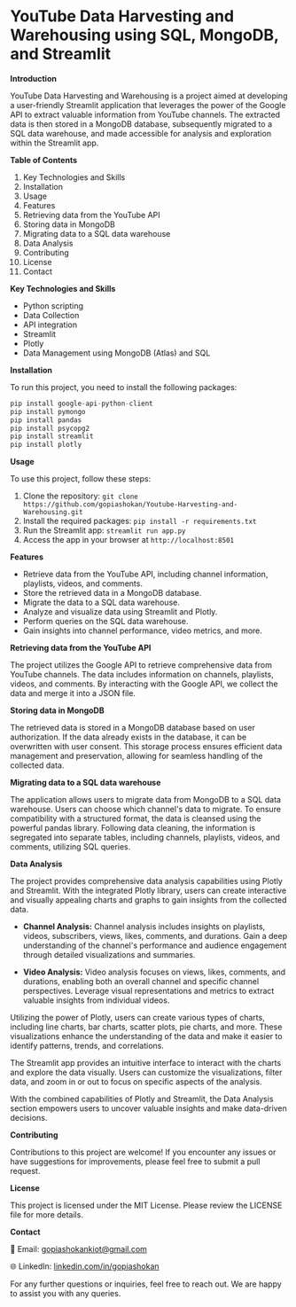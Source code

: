 # YouTube Data Harvesting and Warehousing using SQL, MongoDB, and Streamlit

**Introduction**

YouTube Data Harvesting and Warehousing is a project aimed at developing a user-friendly Streamlit application that leverages the power of the Google API to extract valuable information from YouTube channels. The extracted data is then stored in a MongoDB database, subsequently migrated to a SQL data warehouse, and made accessible for analysis and exploration within the Streamlit app.

**Table of Contents**

1. Key Technologies and Skills
2. Installation
3. Usage
4. Features
5. Retrieving data from the YouTube API
6. Storing data in MongoDB
7. Migrating data to a SQL data warehouse
8. Data Analysis
9. Contributing
10. License
11. Contact

**Key Technologies and Skills**
- Python scripting
- Data Collection
- API integration
- Streamlit
- Plotly
- Data Management using MongoDB (Atlas) and SQL

**Installation**

To run this project, you need to install the following packages:
```python
pip install google-api-python-client
pip install pymongo
pip install pandas
pip install psycopg2
pip install streamlit
pip install plotly
```

**Usage**

To use this project, follow these steps:

1. Clone the repository: ```git clone https://github.com/gopiashokan/Youtube-Harvesting-and-Warehousing.git```
2. Install the required packages: ```pip install -r requirements.txt```
3. Run the Streamlit app: ```streamlit run app.py```
4. Access the app in your browser at ```http://localhost:8501```

**Features**

- Retrieve data from the YouTube API, including channel information, playlists, videos, and comments.
- Store the retrieved data in a MongoDB database.
- Migrate the data to a SQL data warehouse.
- Analyze and visualize data using Streamlit and Plotly.
- Perform queries on the SQL data warehouse.
- Gain insights into channel performance, video metrics, and more.

**Retrieving data from the YouTube API**

The project utilizes the Google API to retrieve comprehensive data from YouTube channels. The data includes information on channels, playlists, videos, and comments. By interacting with the Google API, we collect the data and merge it into a JSON file.

**Storing data in MongoDB**

The retrieved data is stored in a MongoDB database based on user authorization. If the data already exists in the database, it can be overwritten with user consent. This storage process ensures efficient data management and preservation, allowing for seamless handling of the collected data.

**Migrating data to a SQL data warehouse**

The application allows users to migrate data from MongoDB to a SQL data warehouse. Users can choose which channel's data to migrate. To ensure compatibility with a structured format, the data is cleansed using the powerful pandas library. Following data cleaning, the information is segregated into separate tables, including channels, playlists, videos, and comments, utilizing SQL queries.

**Data Analysis**

The project provides comprehensive data analysis capabilities using Plotly and Streamlit. With the integrated Plotly library, users can create interactive and visually appealing charts and graphs to gain insights from the collected data.

- **Channel Analysis:** Channel analysis includes insights on playlists, videos, subscribers, views, likes, comments, and durations. Gain a deep understanding of the channel's performance and audience engagement through detailed visualizations and summaries.

- **Video Analysis:** Video analysis focuses on views, likes, comments, and durations, enabling both an overall channel and specific channel perspectives. Leverage visual representations and metrics to extract valuable insights from individual videos.

Utilizing the power of Plotly, users can create various types of charts, including line charts, bar charts, scatter plots, pie charts, and more. These visualizations enhance the understanding of the data and make it easier to identify patterns, trends, and correlations.

The Streamlit app provides an intuitive interface to interact with the charts and explore the data visually. Users can customize the visualizations, filter data, and zoom in or out to focus on specific aspects of the analysis.

With the combined capabilities of Plotly and Streamlit, the Data Analysis section empowers users to uncover valuable insights and make data-driven decisions.

**Contributing**

Contributions to this project are welcome! If you encounter any issues or have suggestions for improvements, please feel free to submit a pull request.

**License**

This project is licensed under the MIT License. Please review the LICENSE file for more details.

**Contact**

📧 Email: gopiashokankiot@gmail.com 

🌐 LinkedIn: [linkedin.com/in/gopiashokan](https://www.linkedin.com/in/gopiashokan)

For any further questions or inquiries, feel free to reach out. We are happy to assist you with any queries.

